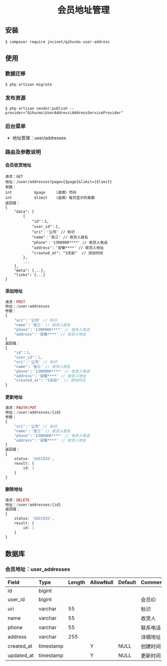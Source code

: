 <h1 align="center">会员地址管理</h1>

## 安装

```shell
$ composer require jncinet/qihucms-user-address
```

## 使用
### 数据迁移
```shell
$ php artisan migrate
```

### 发布资源
```shell
$ php artisan vendor:publish --provider="Qihucms\UserAddress\AddressServiceProvider"
```

### 后台菜单
+ 地址管理：user/addresses

### 路由及参数说明

#### 会员收货地址

```
请求：GET
地址：/user/addresses?page={$page}&limit={$limit}
参数：
int          $page    （选填）页码
int          $limit   （选填）每页显示的条数
返回值：
{
    "data": [
        {
            "id"：1,
            "user_id"：1,
            "uri"：'公司' // 标识
            "name"：'张三' // 收货人姓名
            "phone"：'1300900****' // 收货人电话
            "address"：'安徽****' // 收货人地址
            "created_at": "3天前"  // 添加时间
        },
        ...
    ],
    "meta": {...},
    "links": {...}
}
```

#### 添加地址

```php
请求：POST
地址：/user/addresses
参数：
{
    "uri"：'公司' // 标识
    "name"：'张三' // 收货人姓名
    "phone"：'1300900****' // 收货人电话
    "address"：'安徽****' // 收货人地址
}
返回值：
{
    "id"：1,
    "user_id"：1,
    "uri"：'公司' // 标识
    "name"：'张三' // 收货人姓名
    "phone"：'1300900****' // 收货人电话
    "address"：'安徽****' // 收货人地址
    "created_at": "3天前"  // 添加时间
}
```

#### 更新地址

```php
请求：PAUTH|PUT
地址：/user/addresses/{id}
参数：
{
    "uri"：'公司' // 标识
    "name"：'张三' // 收货人姓名
    "phone"：'1300900****' // 收货人电话
    "address"：'安徽****' // 收货人地址
}
返回值：
{
    status: 'SUCCESS',
    result: {
        id: 1
    }
}
```

#### 删除地址

```php
请求：DELETE
地址：/user/addresses/{id}
返回值：
{
    status: 'SUCCESS',
    result: {
        id: 1
    }
}
```

## 数据库
### 会员地址：user_addresses

| Field             | Type      | Length    | AllowNull | Default   | Comment   |
| :----             | :----     | :----     | :----     | :----     | :----     |
| id                | bigint    |           |           |           |           |
| user_id           | bigint    |           |           |           | 会员ID     |
| uri               | varchar   | 55        |           |           | 标识       |
| name              | varchar   | 55        |           |           | 收货人     |
| phone             | varchar   | 55        |           |           | 联系电话    |
| address           | varchar   | 255       |           |           | 详细地址    |
| created_at        | timestamp |           | Y         | NULL      | 创建时间    |
| updated_at        | timestamp |           | Y         | NULL      | 更新时间    |
